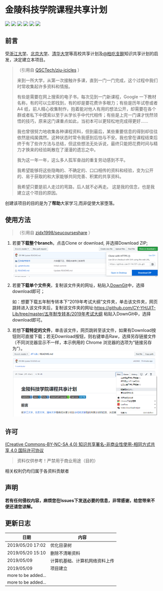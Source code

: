 # 金陵科技学院课程共享计划

[![](https://img.shields.io/github/downloads/atom/atom/total.svg)](https://github.com/CY-YH/JIT-Lib/watchers)
[![](https://img.shields.io/github/watchers/CY-YH/JIT-Lib.svg?style=flat)](https://github.com/CY-YH/JIT-Lib/watchers)
[![](https://img.shields.io/github/stars/CY-YH/JIT-Lib.svg?style=flat)](https://github.com/CY-YH/JIT-Lib/stargazers)
[![](https://img.shields.io/github/forks/CY-YH/JIT-Lib.svg?style=flat)](https://github.com/CY-YH/JIT-Lib/network/members)
[![](https://img.shields.io/github/issues-pr-closed-raw/CY-YH/JIT-Lib.svg?style=flat)](https://github.com/CY-YH/JIT-Lib/issues)
![](https://img.shields.io/github/repo-size/CY-YH/JIT-Lib.svg?style=flat)

## 前言

受[浙江大学](https://github.com/QSCTech/zju-icicles)、[北京大学](https://github.com/lib-pku/libpku)、[清华大学](https://github.com/Trinkle23897/thu-cst-cracker)等高校共享计划及[@柏吃支醉](https://space.bilibili.com/131111)知识共享计划的启发，决定建立本项目。

>（引用自 [QSCTech/zju-icicles](https://github.com/QSCTech/zju-icicles) ）
>
>来到一所大学，从第一次接触许多课，直到一门一门完成，这个过程中我们时常收集起许多资料和情报。
>
>有些是需要在网上搜索的电子书，每次见到一门新课程，Google 一下教材名称，有的可以立即找到，有的却是要花费许多眼力；有些是历年试卷或者 A4 纸，前人精心收集制作，抱着能对他人有用的想法公开，却需要在各个群或者私下中摸索以至于从学长手中代代相传；有些是上完一门课才恍然领悟的技巧，原来这门课重点如此，当初本可以更轻松地完成得更好……
>
>我也曾很努力地收集各种课程资料，但到最后，某些重要信息的得到却往往依然是纯属偶然。这种状态时常令我感到后怕与不安。我也曾在课程结束后终于有了些许方法与总结，但这些想法无处诉说，最终只能把花费时间与精力才换来的经验耗散在了漫漫的遗忘之中。
>
>我为这一年一年，这么多人孤军奋战的重复劳动感到不平。
>
>我希望能够将这些隐晦的、不确定的、口口相传的资料和经验，变为公开的、易于获取的和大家能够共同完善、积累的共享资料。
>
>我希望只要是前人走过的弯路，后人就不必再走。 这是我的信念，也是我建立这个项目的原因。

创建该项目的目的是为了**帮助**大家学习,而非促使大家堕落。

## 使用方法
>（引用自 [zjdx1998/seucourseshare](https://github.com/zjdx1998/seucourseshare/) ） 
1. 若要**下载整个branch**，点击Clone or download, 并选择Download ZIP;
   ![](https://github.com/CY-YH/JIT-Lib/blob/master/readme.assets/master_readme_downloadBranch.png)

2. 若要**下载单个文件夹**，复制该文件夹的网址，粘贴入[DownGit](https://minhaskamal.github.io/DownGit/#/home)中，选择download即可；

   如：想要下载五年制专转本下“2019年考试大纲”文件夹，单击该文件夹，网页跳转进入该文件夹后，复制该文件夹的网址:https://github.com/CY-YH/JIT-Lib/tree/master/五年制专转本/2019年考试大纲 粘贴入DownGit中，选择download即可。

3. 若想**下载特定的文件**，单击该文件，网页跳转至该文件，如果有Download按钮则可直接下载；若无Download按钮，则右键单击Raw，选择另存链接文件（不同浏览器显示不一样，本示例用的 Chrome 浏览器的选项为“链接另存为”）。
   ![](https://github.com/CY-YH/JIT-Lib/blob/master/readme.assets/master_readme_downloadFile.png)
   
## 许可

[(Creative Commons-BY-NC-SA 4.0) 知识共享署名-非商业性使用-相同方式共享 4.0 国际许可协议](https://creativecommons.org/licenses/by-nc-sa/4.0/deed.zh)

>资料仅供参考！严禁用于商业用途（目的）

相关权利仍均归属于各资料贡献者

## 声明

**若有任何侵权内容，麻烦您在Issues下发送必要的信息，非常感谢，给您带来不便还请您谅解。**

## 更新日志

| 日期                   | 内容           |
| ---------------------- | -------------- |
| 2019/05/20 17:02       | 优化目录树 |
| 2019/05/20 15:10       | 删除不清晰资料 |
| 2019/05/09             | 计算机基础、计算机网络资料上传   |
| 2019/05/09             | 项目建立               |
| more to be added...      |                |
| more to be added...      |                |
